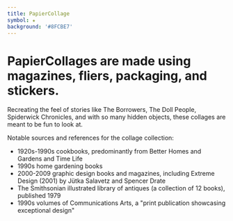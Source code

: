 ```yaml
---
title: PapierCollage
symbol: ✬
background: '#8FCBE7'
---
```


# PapierCollages are made using magazines, fliers, packaging, and stickers.

Recreating the feel of stories like The Borrowers, The Doll People, Spiderwick Chronicles, and with so many hidden objects, these collages are meant to be fun to look at.

Notable sources and references for the collage collection:

* 1920s-1990s cookbooks, predominantly from Better Homes and Gardens and Time Life
* 1990s home gardening books
* 2000-2009 graphic design books and magazines, including Extreme Design (2001) by Jütka Salavetz and Spencer Drate
* The Smithsonian illustrated library of antiques (a collection of 12 books), published 1979
* 1990s volumes of Communications Arts, a "print publication showcasing exceptional design"
